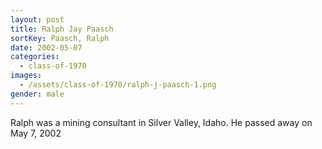 ```yaml
---
layout: post
title: Ralph Jay Paasch
sortKey: Paasch, Ralph
date: 2002-05-07
categories:
  - class-of-1970
images:
  - /assets/class-of-1970/ralph-j-paasch-1.png
gender: male
---
```

Ralph was a mining consultant in Silver Valley, Idaho. He passed away on May 7, 2002
